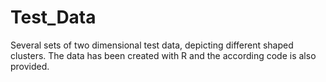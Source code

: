 # Test_Data
Several sets of two dimensional test data, depicting different shaped clusters. The data has been created with R and the according code is also provided.
